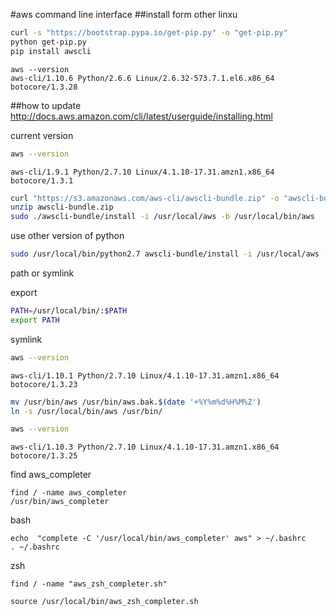 #aws command line interface
##install form other linxu


```bash
curl -s "https://bootstrap.pypa.io/get-pip.py" -o "get-pip.py"
python get-pip.py
pip install awscli
```
```
aws --version
aws-cli/1.10.6 Python/2.6.6 Linux/2.6.32-573.7.1.el6.x86_64 botocore/1.3.28
```

##how to update
http://docs.aws.amazon.com/cli/latest/userguide/installing.html

current version
```bash
aws --version
```
```
aws-cli/1.9.1 Python/2.7.10 Linux/4.1.10-17.31.amzn1.x86_64 botocore/1.3.1
```

```bash
curl "https://s3.amazonaws.com/aws-cli/awscli-bundle.zip" -o "awscli-bundle.zip"
unzip awscli-bundle.zip
sudo ./awscli-bundle/install -i /usr/local/aws -b /usr/local/bin/aws
```

use other version of python
```bash
sudo /usr/local/bin/python2.7 awscli-bundle/install -i /usr/local/aws -b /usr/local/bin/aws
```

path or symlink

export 
```bash
PATH=/usr/local/bin/:$PATH
export PATH
```

symlink
```bash
aws --version
```
```
aws-cli/1.10.1 Python/2.7.10 Linux/4.1.10-17.31.amzn1.x86_64 botocore/1.3.23
```
```bash
mv /usr/bin/aws /usr/bin/aws.bak.$(date '+%Y%m%d%H%M%Z')
ln -s /usr/local/bin/aws /usr/bin/
```
```bash
aws --version
```
```
aws-cli/1.10.3 Python/2.7.10 Linux/4.1.10-17.31.amzn1.x86_64 botocore/1.3.25
```

find aws_completer
```
find / -name aws_completer
/usr/bin/aws_completer
```


bash
```
echo  "complete -C '/usr/local/bin/aws_completer' aws" > ~/.bashrc
. ~/.bashrc
```

zsh
```
find / -name "aws_zsh_completer.sh"

source /usr/local/bin/aws_zsh_completer.sh
```
